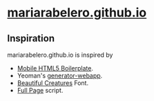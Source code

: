 # [mariarabelero.github.io](https://mariarabelero.github.io/)

## Inspiration

mariarabelero.github.io is inspired by
- [Mobile HTML5 Boilerplate](https://html5boilerplate.com/mobile/).
- Yeoman's [generator-webapp](https://github.com/yeoman/generator-webapp).
- [Beautiful Creatures](http://www.dafont.com/es/beautiful-creatures.font) Font.
- [Full Page](https://github.com/alvarotrigo/fullPage.js) script.

